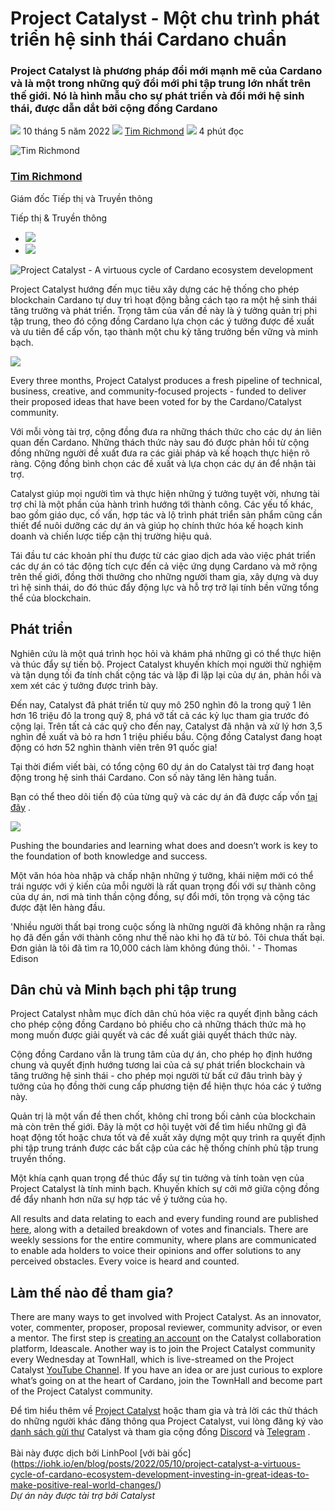 # Project Catalyst - Một chu trình phát triển hệ sinh thái Cardano chuẩn

### **Project Catalyst là phương pháp đổi mới mạnh mẽ của Cardano và là một trong những quỹ đổi mới phi tập trung lớn nhất trên thế giới. Nó là hình mẫu cho sự phát triển và đổi mới hệ sinh thái, được dẫn dắt bởi cộng đồng Cardano**

![](img/2022-05-10-project-catalyst-a-virtuous-cycle-of-cardano-ecosystem-development-investing-in-great-ideas-to-make-positive-real-world-changes.002.png) 10 tháng 5 năm 2022 ![](img/2022-05-10-project-catalyst-a-virtuous-cycle-of-cardano-ecosystem-development-investing-in-great-ideas-to-make-positive-real-world-changes.002.png) [Tim Richmond](/en/blog/authors/tim-richmond/page-1/) ![](img/2022-05-10-project-catalyst-a-virtuous-cycle-of-cardano-ecosystem-development-investing-in-great-ideas-to-make-positive-real-world-changes.003.png) 4 phút đọc

![Tim Richmond](img/2022-05-10-project-catalyst-a-virtuous-cycle-of-cardano-ecosystem-development-investing-in-great-ideas-to-make-positive-real-world-changes.004.png)[](/en/blog/authors/tim-richmond/page-1/)

### [**Tim Richmond**](/en/blog/authors/tim-richmond/page-1/)

Giám đốc Tiếp thị và Truyền thông

Tiếp thị &amp; Truyền thông

- ![](img/2022-05-10-project-catalyst-a-virtuous-cycle-of-cardano-ecosystem-development-investing-in-great-ideas-to-make-positive-real-world-changes.005.png)[](mailto:tim.richmond@iohk.io "Email")
- ![](img/2022-05-10-project-catalyst-a-virtuous-cycle-of-cardano-ecosystem-development-investing-in-great-ideas-to-make-positive-real-world-changes.006.png)[](https://www.linkedin.com/in/tim--richmond/ "LinkedIn")

![Project Catalyst - A virtuous cycle of Cardano ecosystem development](img/2022-05-10-project-catalyst-a-virtuous-cycle-of-cardano-ecosystem-development-investing-in-great-ideas-to-make-positive-real-world-changes.007.jpeg)

Project Catalyst hướng đến mục tiêu xây dựng các hệ thống cho phép blockchain Cardano tự duy trì hoạt động bằng cách tạo ra một hệ sinh thái tăng trưởng và phát triển. Trọng tâm của vấn đề này là ý tưởng quản trị phi tập trung, theo đó cộng đồng Cardano lựa chọn các ý tưởng được đề xuất và ưu tiên để cấp vốn, tạo thành một chu kỳ tăng trưởng bền vững và minh bạch.

![](img/2022-05-10-project-catalyst-a-virtuous-cycle-of-cardano-ecosystem-development-investing-in-great-ideas-to-make-positive-real-world-changes.008.jpeg)

Every three months, Project Catalyst produces a fresh pipeline of technical, business, creative, and community-focused projects - funded to deliver their proposed ideas that have been voted for by the Cardano/Catalyst community.

Với mỗi vòng tài trợ, cộng đồng đưa ra những thách thức cho các dự án liên quan đến Cardano. Những thách thức này sau đó được phản hồi từ cộng đồng những người đề xuất đưa ra các giải pháp và kế hoạch thực hiện rõ ràng. Cộng đồng bình chọn các đề xuất và lựa chọn các dự án để nhận tài trợ.

Catalyst giúp mọi người tìm và thực hiện những ý tưởng tuyệt vời, nhưng tài trợ chỉ là một phần của hành trình hướng tới thành công. Các yếu tố khác, bao gồm giáo dục, cố vấn, hợp tác và  lộ trình phát triển sản phẩm cũng cần thiết để nuôi dưỡng các dự án và giúp họ chính thức hóa kế hoạch kinh doanh và chiến lược tiếp cận thị trường hiệu quả.

Tái đầu tư các khoản phí thu được từ các giao dịch ada vào việc phát triển các dự án có tác động tích cực đến cả việc ứng dụng Cardano và mở rộng trên thế giới, đồng thời thưởng cho những người tham gia, xây dựng và duy trì hệ sinh thái, do đó thúc đẩy động lực và hỗ trợ trở lại tính bền vững tổng thể của blockchain.

## **Phát triển**

Nghiên cứu là một quá trình học hỏi và khám phá những gì có thể thực hiện và thúc đẩy sự tiến bộ. Project Catalyst khuyến khích mọi người thử nghiệm và tận dụng tối đa tính chất cộng tác và lặp đi lặp lại của dự án, phản hồi và xem xét các ý tưởng được trình bày.

Đến nay, Catalyst đã phát triển từ quy mô 250 nghìn đô la trong quỹ 1 lên hơn 16 triệu đô la trong quỹ 8, phá vỡ tất cả các kỷ lục tham gia trước đó cộng lại. Trên tất cả các quỹ cho đến nay, Catalyst đã nhận và xử lý hơn 3,5 nghìn đề xuất và bỏ ra hơn 1 triệu phiếu bầu. Cộng đồng Catalyst đang hoạt động có hơn 52 nghìn thành viên trên 91 quốc gia!

Tại thời điểm viết bài, có tổng cộng 60 dự án do Catalyst tài trợ đang hoạt động trong hệ sinh thái Cardano. Con số này tăng lên hàng tuần.

Bạn có thể theo dõi tiến độ của từng quỹ và các dự án đã được cấp vốn [tại đây](https://bit.ly/FundedProjectsReporting) .

![](img/2022-05-10-project-catalyst-a-virtuous-cycle-of-cardano-ecosystem-development-investing-in-great-ideas-to-make-positive-real-world-changes.009.jpeg)

Pushing the boundaries and learning what does and doesn’t work is key to the foundation of both knowledge and success.

Một văn hóa hòa nhập và chấp nhận những ý tưởng, khái niệm mới có thể trái ngược với ý kiến của mỗi người là rất quan trọng đối với sự thành công của dự án, nơi mà tinh thần cộng đồng, sự đổi mới, tôn trọng và cộng tác được đặt lên hàng đầu.

'Nhiều người thất bại trong cuộc sống là những người đã không nhận ra rằng họ đã đến gần với thành công như thế nào khi họ đã từ bỏ. Tôi chưa thất bại. Đơn giản là tôi đã tìm ra 10,000 cách làm không đúng thôi. ' - Thomas Edison

## **Dân chủ và Minh bạch phi tập trung**

Project Catalyst nhằm mục đích dân chủ hóa việc ra quyết định bằng cách cho phép cộng đồng Cardano bỏ phiếu cho cả những thách thức mà họ mong muốn được giải quyết và các đề xuất giải quyết thách thức này.

Cộng đồng Cardano vẫn là trung tâm của dự án, cho phép họ định hướng chung và quyết định hướng tương lai của cả sự phát triển blockchain và tăng trưởng hệ sinh thái - cho phép mọi người từ bất cứ đâu trình bày ý tưởng của họ đồng thời cung cấp phương tiện để hiện thực hóa các ý tưởng này.

Quản trị là một vấn đề then chốt, không chỉ trong bối cảnh của blockchain mà còn trên thế giới. Đây là một cơ hội tuyệt vời để tìm hiểu những gì đã hoạt động tốt hoặc chưa tốt và đề xuất xây dựng một quy trình ra quyết định phi tập trung tránh được các bất cập của các hệ thống chính phủ tập trung truyền thống.

Một khía cạnh quan trọng để thúc đẩy sự tin tưởng và tính toàn vẹn của Project Catalyst là tính minh bạch. Khuyến khích sự cởi mở giữa cộng đồng để đẩy nhanh hơn nữa sự hợp tác về ý tưởng của họ.

All results and data relating to each and every funding round are published [here](https://docs.google.com/spreadsheets/d/1bfnWFa94Y7Zj0G7dtpo9W1nAYGovJbswipxiHT4UE3g/edit#gid=938310766), along with a detailed breakdown of votes and financials. There are weekly sessions for the entire community, where plans are communicated to enable ada holders to voice their opinions and offer solutions to any perceived obstacles. Every voice is heard and counted.

## **Làm thế nào để tham gia?**

There are many ways to get involved with Project Catalyst. As an innovator, voter, commenter, proposer, proposal reviewer, community advisor, or even a mentor. The first step is [creating an account](https://cardano.ideascale.com/) on the Catalyst collaboration platform, Ideascale. Another way is to join the Project Catalyst community every Wednesday at TownHall, which is live-streamed on the Project Catalyst [YouTube Channel](https://www.youtube.com/playlist?list=PLnPTB0CuBOByRhpTUdALq4J89m_h7QqLk). If you have an idea or are just curious to explore what’s going on at the heart of Cardano, join the TownHall and become part of the Project Catalyst community.

Để tìm hiểu thêm về [Project Catalyst](https://iohk.io/en/blog/posts/2021/02/12/our-million-dollar-baby-project-catalyst) hoặc tham gia và trả lời các thử thách do những người khác đăng thông qua Project Catalyst, vui lòng đăng ký vào [danh sách gửi thư](https://bit.ly/3dSZJvx) Catalyst và tham gia cộng đồng [Discord](https://discord.gg/2RnUtK8) và [Telegram](https://t.me/cardanocatalyst) .<br><br>Bài này được dịch bởi LinhPool [với bài gốc]<br>(https://iohk.io/en/blog/posts/2022/05/10/project-catalyst-a-virtuous-cycle-of-cardano-ecosystem-development-investing-in-great-ideas-to-make-positive-real-world-changes/)<br>*Dự án này được tài trợ bởi Catalyst*
